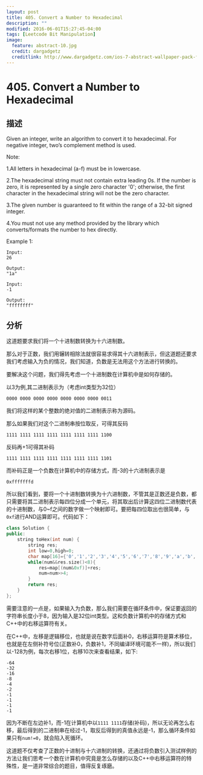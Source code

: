 ```yaml
---
layout: post
title: 405. Convert a Number to Hexadecimal
description: ""
modified: 2016-06-01T15:27:45-04:00
tags: [Leetcode Bit Manipulation]
image:
  feature: abstract-10.jpg
  credit: dargadgetz
  creditlink: http://www.dargadgetz.com/ios-7-abstract-wallpaper-pack-for-iphone-5-and-ipod-touch-retina/
---
```

# 405. Convert a Number to Hexadecimal
## 描述
Given an integer, write an algorithm to convert it to hexadecimal. For negative integer, two’s complement method is used.

Note:

1.All letters in hexadecimal (a-f) must be in lowercase.

2.The hexadecimal string must not contain extra leading 0s. If the number is zero, it is represented by a single zero character '0'; otherwise, the first character in the hexadecimal string will not be the zero character.

3.The given number is guaranteed to fit within the range of a 32-bit signed integer.

4.You must not use any method provided by the library which converts/formats the number to hex directly.

Example 1:


```
Input:
26

Output:
"1a"
```
```
Input:
-1

Output:
"ffffffff"
```
## 分析

这道题要求我们将一个十进制数转换为十六进制数。

那么对于正数，我们用辗转相除法就很容易求得其十六进制表示，但这道题还要求我们考虑输入为负的情况，我们知道，负数是无法用这个方法进行转换的。

要解决这个问题，我们得先考虑一个十进制数在计算机中是如何存储的。

以3为例,其二进制表示为（考虑int类型为32位）

```
0000 0000 0000 0000 0000 0000 0000 0011 
```
我们将这样的某个整数的绝对值的二进制表示称为源码。

那么如果我们对这个二进制串按位取反，可得其反码

```
1111 1111 1111 1111 1111 1111 1111 1100
```
反码再+1可得其补码

```
1111 1111 1111 1111 1111 1111 1111 1101
```
而补码正是一个负数在计算机中的存储方式，而-3的十六进制表示是

```
0xfffffffd
```
所以我们看到，要将一个十进制数转换为十六进制数，不管其是正数还是负数，都只需要将其二进制表示每四位分成一个单元，将其取出后计算这四位二进制数代表的十进制数，与0~f之间的数字做一个映射即可。要把每四位取出也很简单，与```0xf```进行AND运算即可。代码如下：

```c++
class Solution {
public:
    string toHex(int num) {
        string res;
        int low=0,high=0;
        char map[16]={'0','1','2','3','4','5','6','7','8','9','a','b','c','d','e','f'};
        while(num&&res.size()<8){
            res=map[(num&0xf)]+res;
            num=num>>4;
        }
        return res;
    }
};
```
需要注意的一点是，如果输入为负数，那么我们需要在循环条件中，保证要返回的字符串长度小于8，因为输入是32位int类型。这和负数计算机中的存储方式和C++中的右移运算符有关。

在C++中，左移是逻辑移位，也就是说在数字后面补0，右移运算符是算术移位，也就是在左侧补符号位(正数补0，负数补1，不同编译环境可能不一样)，所以我们以-128为例，每次右移1位，右移10次来查看结果，如下:

```
-64
-32
-16
-8
-4
-2
-1
-1
-1
-1
```
因为不断在左边补1，而-1在计算机中以```1111 1111```存储(补码)，所以无论再怎么右移，最后得到的二进制串在经过-1，取反后得到的真值永远是-1，那么循环条件如果只有```num!=0```，就会陷入死循环。

这道题不仅考查了正数的十进制与十六进制的转换，还通过将负数引入测试样例的方法让我们思考一个数在计算机中究竟是怎么存储的以及C++中右移运算符的特殊性，是一道非常综合的题目，值得反复琢磨。





